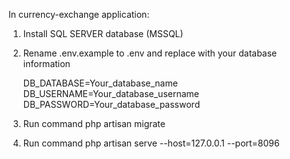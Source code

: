 In currency-exchange application:
1. Install SQL SERVER database (MSSQL)
2. Rename .env.example to .env and replace with your database information

	DB_DATABASE=Your_database_name
	DB_USERNAME=Your_database_username
	DB_PASSWORD=Your_database_password
	
3. Run command php artisan migrate 

4. Run command php artisan serve --host=127.0.0.1 --port=8096
